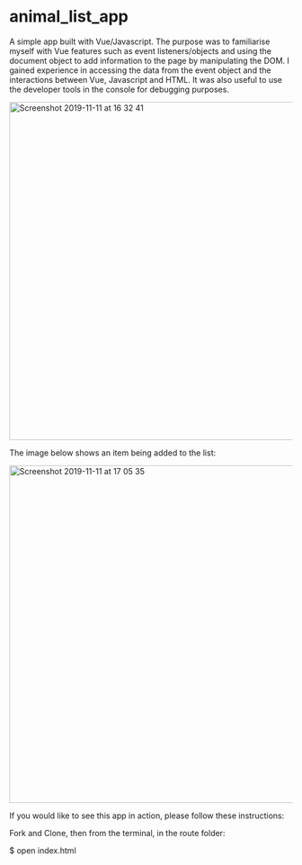 # animal_list_app

A simple app built with Vue/Javascript. The purpose was to familiarise myself with Vue features such as event listeners/objects and using the document object to add information to the page by manipulating the DOM. I gained experience in accessing the data from the event object and the interactions between Vue, Javascript and HTML. It was also useful to use the developer tools in the console for debugging purposes.

<img width="601" alt="Screenshot 2019-11-11 at 16 32 41" src="https://user-images.githubusercontent.com/51781302/68605366-30513f00-04a4-11ea-9731-d0bff128fa88.png">

The image below shows an item being added to the list:

<img width="600" alt="Screenshot 2019-11-11 at 17 05 35" src="https://user-images.githubusercontent.com/51781302/68606125-ab672500-04a5-11ea-9ee6-e3e2cff6af39.png">

If you would like to see this app in action, please follow these instructions:

Fork and Clone, then from the terminal, in the route folder:

$ open index.html




